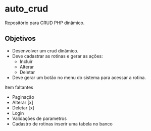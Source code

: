 # auto_crud

Repositório para CRUD PHP dinâmico.

## Objetivos
- Desenvolver um crud dinâmico.
- Deve cadastrar as rotinas e gerar as ações:
  - Incluir
  - Alterar
  - Deletar   
- Deve gerar um botão no menu do sistema para acessar a rotina.

Item faltantes

- Paginação
- Alterar [x]
- Deletar [x]
- Login
- Validações de parametros
- Cadastro de rotinas inserir uma tabela no banco
